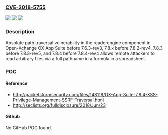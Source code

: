### [CVE-2018-5755](https://cve.mitre.org/cgi-bin/cvename.cgi?name=CVE-2018-5755)
![](https://img.shields.io/static/v1?label=Product&message=n%2Fa&color=blue)
![](https://img.shields.io/static/v1?label=Version&message=n%2Fa&color=blue)
![](https://img.shields.io/static/v1?label=Vulnerability&message=n%2Fa&color=brighgreen)

### Description

Absolute path traversal vulnerability in the readerengine component in Open-Xchange OX App Suite before 7.6.3-rev3, 7.8.x before 7.8.2-rev4, 7.8.3 before 7.8.3-rev5, and 7.8.4 before 7.8.4-rev4 allows remote attackers to read arbitrary files via a full pathname in a formula in a spreadsheet.

### POC

#### Reference
- http://packetstormsecurity.com/files/148118/OX-App-Suite-7.8.4-XSS-Privilege-Management-SSRF-Traversal.html
- http://seclists.org/fulldisclosure/2018/Jun/23

#### Github
No GitHub POC found.

